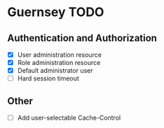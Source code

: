 # Guernsey TODO

## Authentication and Authorization

- [x] User administration resource
- [x] Role administration resource
- [x] Default administrator user
- [ ] Hard session timeout

## Other

- [ ] Add user-selectable Cache-Control


